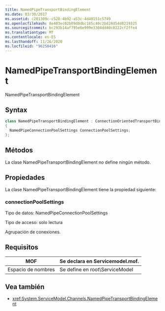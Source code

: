```yaml
---
title: NamedPipeTransportBindingElement
ms.date: 03/30/2017
ms.assetid: c201309c-c528-4b92-a53c-4d48151c5749
ms.openlocfilehash: 8e403ec02b09d0dbc165c40c2bd28d54d0219325
ms.sourcegitcommit: bc293b14af795e0e999e3304dd40c0222cf2ffe4
ms.translationtype: MT
ms.contentlocale: es-ES
ms.lasthandoff: 11/26/2020
ms.locfileid: "96250416"
---
```

# <a name="namedpipetransportbindingelement"></a>NamedPipeTransportBindingElement

NamedPipeTransportBindingElement  
  
## <a name="syntax"></a>Syntax  
  
```csharp
class NamedPipeTransportBindingElement : ConnectionOrientedTransportBindingElement  
{  
  NamedPipeConnectionPoolSettings ConnectionPoolSettings;  
};  
```  
  
## <a name="methods"></a>Métodos  

 La clase NamedPipeTransportBindingElement no define ningún método.  
  
## <a name="properties"></a>Propiedades  

 La clase NamedPipeTransportBindingElement tiene la propiedad siguiente:  
  
### <a name="connectionpoolsettings"></a>connectionPoolSettings  

 Tipo de datos: NamedPipeConnectionPoolSettings  
  
 Tipo de acceso: solo lectura  
  
 Agrupación de conexiones.  
  
## <a name="requirements"></a>Requisitos  
  
|MOF|Se declara en Servicemodel.mof.|  
|---------|-----------------------------------|  
|Espacio de nombres|Se define en root\ServiceModel|  
  
## <a name="see-also"></a>Vea también

- <xref:System.ServiceModel.Channels.NamedPipeTransportBindingElement>
